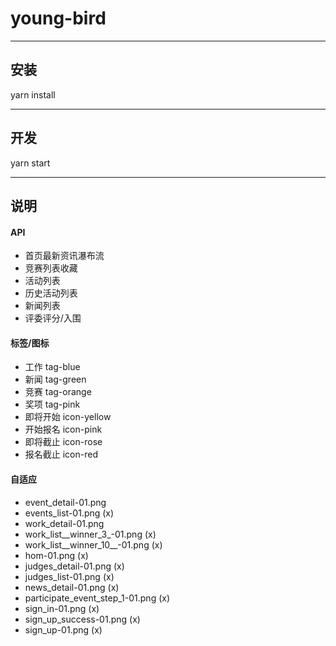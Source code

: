 # young-bird
***

## 安装
yarn install
***

## 开发
yarn start
***

## 说明
#### API
- 首页最新资讯瀑布流
- 竞赛列表收藏
- 活动列表
- 历史活动列表
- 新闻列表
- 评委评分/入围

#### 标签/图标
- 工作 tag-blue
- 新闻 tag-green
- 竞赛 tag-orange
- 奖项 tag-pink
- 即将开始 icon-yellow
- 开始报名 icon-pink
- 即将截止 icon-rose
- 报名截止 icon-red

#### 自适应
- event_detail-01.png
- events_list-01.png (x)
- work_detail-01.png
- work_list__winner_3_-01.png (x)
- work_list__winner_10__-01.png (x)
- hom-01.png (x)
- judges_detail-01.png (x)
- judges_list-01.png (x)
- news_detail-01.png (x)
- participate_event_step_1-01.png (x)
- sign_in-01.png (x)
- sign_up_success-01.png (x)
- sign_up-01.png (x)
